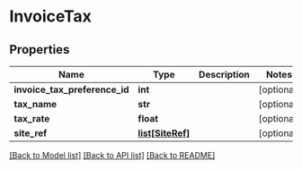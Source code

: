 # InvoiceTax

## Properties
Name | Type | Description | Notes
------------ | ------------- | ------------- | -------------
**invoice_tax_preference_id** | **int** |  | [optional] 
**tax_name** | **str** |  | [optional] 
**tax_rate** | **float** |  | [optional] 
**site_ref** | [**list[SiteRef]**](SiteRef.md) |  | [optional] 

[[Back to Model list]](../README.md#documentation-for-models) [[Back to API list]](../README.md#documentation-for-api-endpoints) [[Back to README]](../README.md)

